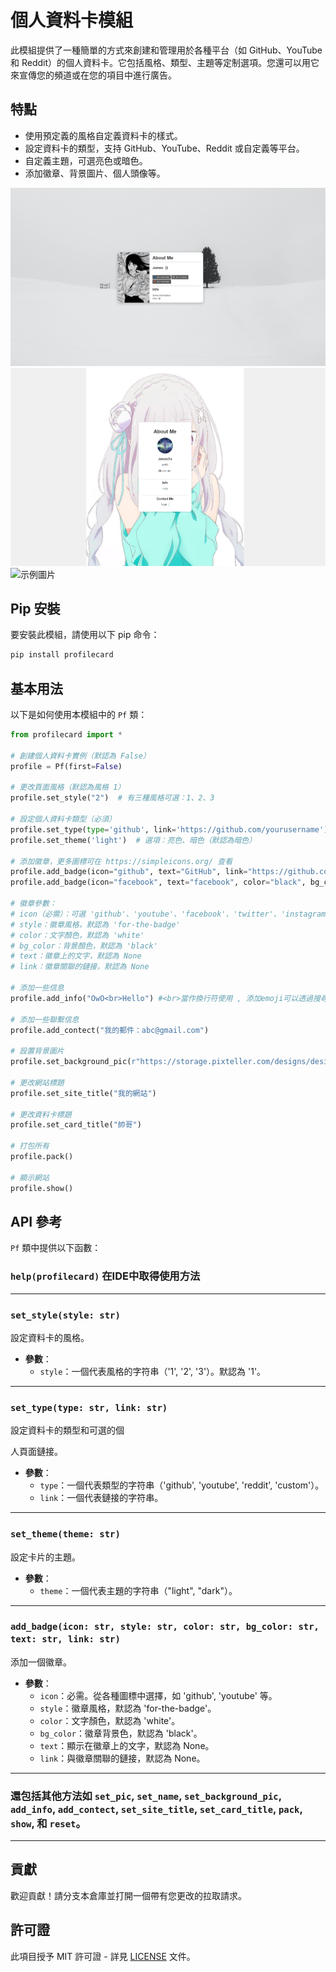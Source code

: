 # 個人資料卡模組

此模組提供了一種簡單的方式來創建和管理用於各種平台（如 GitHub、YouTube 和 Reddit）的個人資料卡。它包括風格、類型、主題等定制選項。您還可以用它來宣傳您的頻道或在您的項目中進行廣告。

## 特點

- 使用預定義的風格自定義資料卡的樣式。
- 設定資料卡的類型，支持 GitHub、YouTube、Reddit 或自定義等平台。
- 自定義主題，可選亮色或暗色。
- 添加徽章、背景圖片、個人頭像等。

![示例圖片](example.png)
![示例圖片](example2.png)
![示例圖片](example3.png)

## Pip 安裝

要安裝此模組，請使用以下 pip 命令：

```bash
pip install profilecard
```

## 基本用法

以下是如何使用本模組中的 `Pf` 類：

```python
from profilecard import *

# 創建個人資料卡實例（默認為 False）
profile = Pf(first=False)

# 更改頁面風格（默認為風格 1）
profile.set_style("2")  # 有三種風格可選：1、2、3

# 設定個人資料卡類型（必須）
profile.set_type(type='github', link='https://github.com/yourusername')
profile.set_theme('light')  # 選項：亮色、暗色（默認為暗色）

# 添加徽章，更多圖標可在 https://simpleicons.org/ 查看
profile.add_badge(icon="github", text="GitHub", link="https://github.com/yourusername") 
profile.add_badge(icon="facebook", text="facebook", color="black", bg_color="white")

# 徽章參數：
# icon（必需）：可選 'github'、'youtube'、'facebook'、'twitter'、'instagram'、'reddit'、'gmail' 等等...
# style：徽章風格，默認為 'for-the-badge'
# color：文字顏色，默認為 'white'
# bg_color：背景顏色，默認為 'black'
# text：徽章上的文字，默認為 None
# link：徽章關聯的鏈接，默認為 None

# 添加一些信息
profile.add_info("OwO<br>Hello") #<br>當作換行符使用 , 添加emoji可以透過搜尋"HTML emoji code"來查詢對應代碼

# 添加一些聯繫信息
profile.add_contect("我的郵件：abc@gmail.com")

# 設置背景圖片
profile.set_background_pic(r"https://storage.pixteller.com/designs/designs-images/2019-03-27/05/simple-background-backgrounds-passion-simple-1-5c9b95c3a34f9.png")

# 更改網站標題
profile.set_site_title("我的網站")

# 更改資料卡標題
profile.set_card_title("帥哥")

# 打包所有
profile.pack()

# 顯示網站
profile.show()
```

## API 參考

`Pf` 類中提供以下函數：

### `help(profilecard)` 在IDE中取得使用方法

---

### `set_style(style: str)`
設定資料卡的風格。
- **參數**：
  - `style`：一個代表風格的字符串（'1', '2', '3'）。默認為 '1'。

---

### `set_type(type: str, link: str)`
設定資料卡的類型和可選的個

人頁面鏈接。
- **參數**：
  - `type`：一個代表類型的字符串（'github', 'youtube', 'reddit', 'custom'）。
  - `link`：一個代表鏈接的字符串。

---

### `set_theme(theme: str)`
設定卡片的主題。
- **參數**：
  - `theme`：一個代表主題的字符串（"light", "dark"）。

---

### `add_badge(icon: str, style: str, color: str, bg_color: str, text: str, link: str)`
添加一個徽章。
- **參數**：
  - `icon`：必需。從各種圖標中選擇，如 'github', 'youtube' 等。
  - `style`：徽章風格，默認為 'for-the-badge'。
  - `color`：文字顏色，默認為 'white'。
  - `bg_color`：徽章背景色，默認為 'black'。
  - `text`：顯示在徽章上的文字，默認為 None。
  - `link`：與徽章關聯的鏈接，默認為 None。

---

### 還包括其他方法如 `set_pic`, `set_name`, `set_background_pic`, `add_info`, `add_contect`, `set_site_title`, `set_card_title`, `pack`, `show`, 和 `reset`。

---

## 貢獻

歡迎貢獻！請分支本倉庫並打開一個帶有您更改的拉取請求。

## 許可證

此項目授予 MIT 許可證 - 詳見 [LICENSE](LICENSE.md) 文件。
